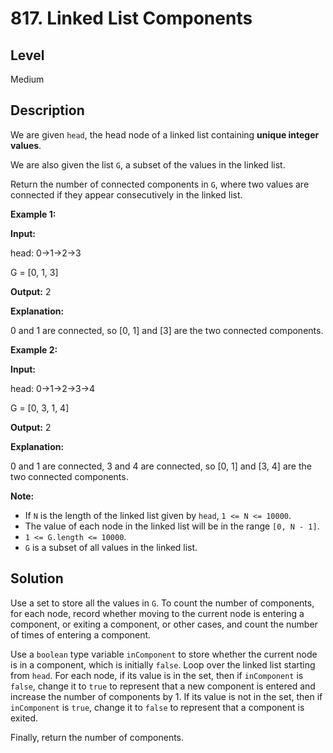 # 817. Linked List Components
## Level
Medium

## Description
We are given `head`, the head node of a linked list containing **unique integer values**.

We are also given the list `G`, a subset of the values in the linked list.

Return the number of connected components in `G`, where two values are connected if they appear consecutively in the linked list.

**Example 1:**

**Input:**

head: 0->1->2->3

G = [0, 1, 3]

**Output:** 2

**Explanation:**

0 and 1 are connected, so [0, 1] and [3] are the two connected components.

**Example 2:**

**Input:**

head: 0->1->2->3->4

G = [0, 3, 1, 4]

**Output:** 2

**Explanation:**

0 and 1 are connected, 3 and 4 are connected, so [0, 1] and [3, 4] are the two connected components.

**Note:**

* If `N` is the length of the linked list given by `head`, `1 <= N <= 10000`.
* The value of each node in the linked list will be in the range `[0, N - 1]`.
* `1 <= G.length <= 10000`.
* `G` is a subset of all values in the linked list.

## Solution
Use a set to store all the values in `G`. To count the number of components, for each node, record whether moving to the current node is entering a component, or exiting a component, or other cases, and count the number of times of entering a component.

Use a `boolean` type variable `inComponent` to store whether the current node is in a component, which is initially `false`. Loop over the linked list starting from `head`. For each node, if its value is in the set, then if `inComponent` is `false`, change it to `true` to represent that a new component is entered and increase the number of components by 1. If its value is not in the set, then if `inComponent` is `true`, change it to `false` to represent that a component is exited.

Finally, return the number of components.
